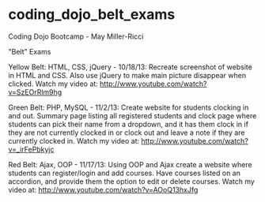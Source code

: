coding_dojo_belt_exams
====================

Coding Dojo Bootcamp - May Miller-Ricci

"Belt" Exams

Yellow Belt: HTML, CSS, jQuery - 10/18/13:
Recreate screenshot of website in HTML and CSS.  Also use jQuery to make main picture disappear when clicked.
Watch my video at: http://www.youtube.com/watch?v=SzEOrRlm9hg

Green Belt: PHP, MySQL - 11/2/13:
Create website for students clocking in and out.  Summary page listing all registered students and clock page where students can pick their name from a dropdown, and it has them clock in if they are not currently clocked in or clock out and leave a note if they are currently clocked in.
Watch my video at: http://www.youtube.com/watch?v=_irFePbkyjc

Red Belt: Ajax, OOP - 11/17/13:
Using OOP and Ajax create a website where students can register/login and add courses.  Have courses listed on an accordion, and provide them the option to edit or delete courses.
Watch my video at: http://www.youtube.com/watch?v=AOoQ13hxJfg